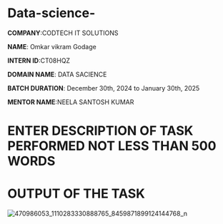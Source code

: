 # Data-science-
**COMPANY**:CODTECH IT SOLUTIONS

**NAME**: Omkar vikram Godage

**INTERN ID**:CT08HQZ

**DOMAIN NAME**: DATA SACIENCE 

**BATCH DURATION**: December 30th, 2024 to January 30th, 2025

**MENTOR NAME**:NEELA SANTOSH KUMAR

# ENTER DESCRIPTION OF TASK PERFORMED NOT LESS THAN 500 WORDS

# OUTPUT OF THE TASK 
![470986053_1110283330888765_8459871899124144768_n](https://github.com/user-attachments/assets/90327bee-6ced-4bb2-b712-3df34d6a5140)
 
